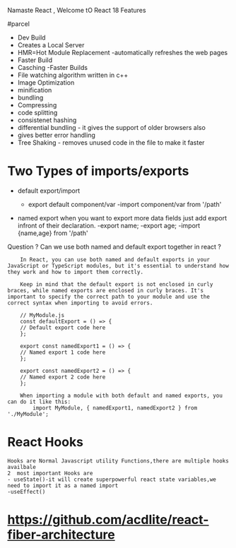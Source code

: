 Namaste React , Welcome tO React 18 Features


#parcel
- Dev Build
- Creates a Local Server
- HMR=Hot Module Replacement -automatically refreshes the web pages
- Faster Build
- Casching -Faster Builds
- File watching algorithm written in c++
- Image Optimization
- minification 
- bundling
- Compressing
- code splitting
- consistenet hashing
- differential bundling - it gives the support of older browsers also
- gives better error handling 
- Tree Shaking - removes unused code in the file to make it faster

# Two Types of imports/exports
- default export/import
    - export default component/var
    -import component/var from '/path'

- named export when you want to export more data fields just add export infront of their declaration.
    -export name;
    -export age;
    -import {name,age} from '/path'

Question ? Can we use both named and default export together in react ?

        In React, you can use both named and default exports in your JavaScript or TypeScript modules, but it's essential to understand how they work and how to import them correctly.

        Keep in mind that the default export is not enclosed in curly braces, while named exports are enclosed in curly braces. It's important to specify the correct path to your module and use the correct syntax when importing to avoid errors.

        // MyModule.js
        const defaultExport = () => {
        // Default export code here
        };

        export const namedExport1 = () => {
        // Named export 1 code here
        };

        export const namedExport2 = () => {
        // Named export 2 code here
        };

        When importing a module with both default and named exports, you can do it like this:
            import MyModule, { namedExport1, namedExport2 } from './MyModule';

# React Hooks 
    Hooks are Normal Javascript utility Functions,there are multiple hooks availbale 
    2  most important Hooks are
    - useState()-it will create superpowerful react state variables,we need to import it as a named import
    -useEffect()     

# https://github.com/acdlite/react-fiber-architecture

